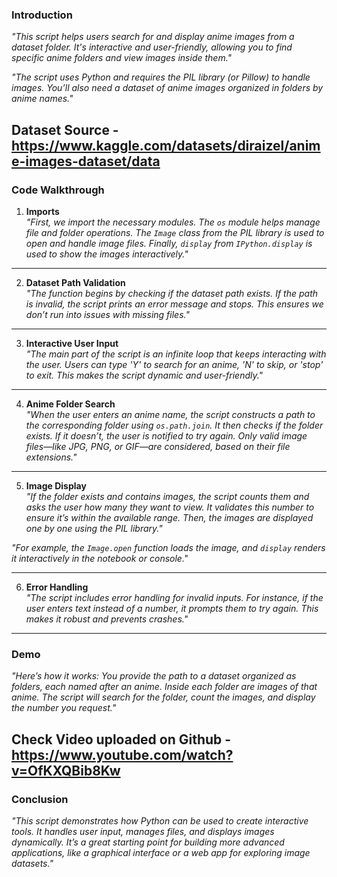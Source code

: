 
### Introduction
*"This script helps users search for and display anime images from a dataset folder. It's interactive and user-friendly, allowing you to find specific anime folders and view images inside them."*

*"The script uses Python and requires the PIL library (or Pillow) to handle images. You’ll also need a dataset of anime images organized in folders by anime names."*

Dataset Source - https://www.kaggle.com/datasets/diraizel/anime-images-dataset/data
---

### Code Walkthrough

1. **Imports**  
*"First, we import the necessary modules. The `os` module helps manage file and folder operations. The `Image` class from the PIL library is used to open and handle image files. Finally, `display` from `IPython.display` is used to show the images interactively."*

---

2. **Dataset Path Validation**  
*"The function begins by checking if the dataset path exists. If the path is invalid, the script prints an error message and stops. This ensures we don’t run into issues with missing files."*

---

3. **Interactive User Input**  
*"The main part of the script is an infinite loop that keeps interacting with the user. Users can type 'Y' to search for an anime, 'N' to skip, or 'stop' to exit. This makes the script dynamic and user-friendly."*

---

4. **Anime Folder Search**  
*"When the user enters an anime name, the script constructs a path to the corresponding folder using `os.path.join`. It then checks if the folder exists. If it doesn’t, the user is notified to try again. Only valid image files—like JPG, PNG, or GIF—are considered, based on their file extensions."*

---

5. **Image Display**  
*"If the folder exists and contains images, the script counts them and asks the user how many they want to view. It validates this number to ensure it’s within the available range. Then, the images are displayed one by one using the PIL library."*

*"For example, the `Image.open` function loads the image, and `display` renders it interactively in the notebook or console."*

---

6. **Error Handling**  
*"The script includes error handling for invalid inputs. For instance, if the user enters text instead of a number, it prompts them to try again. This makes it robust and prevents crashes."*

---

### **Demo**

*"Here’s how it works: You provide the path to a dataset organized as folders, each named after an anime. Inside each folder are images of that anime. The script will search for the folder, count the images, and display the number you request."*  
   
Check Video uploaded on Github - https://www.youtube.com/watch?v=OfKXQBib8Kw
---

### **Conclusion**
*"This script demonstrates how Python can be used to create interactive tools. It handles user input, manages files, and displays images dynamically. It’s a great starting point for building more advanced applications, like a graphical interface or a web app for exploring image datasets."*

